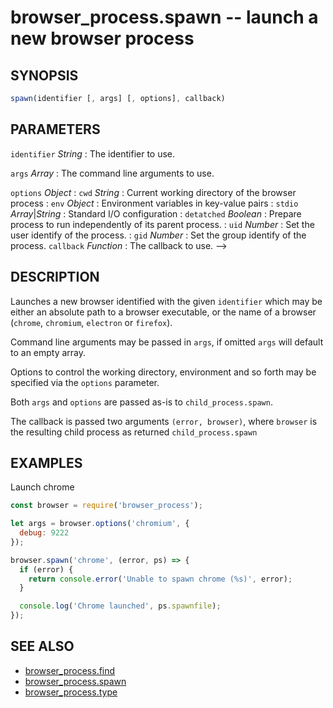 # browser_process.spawn -- launch a new browser process
## SYNOPSIS

```js
spawn(identifier [, args] [, options], callback)
```

## PARAMETERS

`identifier` *String*
:   The identifier to use.

`args` *Array*
:   The command line arguments to use.

`options` *Object*
:   `cwd` *String*
:       Current working directory of the browser process
:   `env` *Object*
:       Environment variables in key-value pairs
:   `stdio` *Array*|*String*
:       Standard I/O configuration
:   `detatched` *Boolean*
:       Prepare process to run independently of its parent process.
:   `uid` *Number*
:       Set the user identify of the process.
:   `gid` *Number*
:       Set the group identify of the process.
`callback` *Function*
:   The callback to use. -->

## DESCRIPTION

Launches a new browser identified with the given `identifier` which may be either an absolute path to a browser executable, or the name of a browser (`chrome`, `chromium`, `electron` or `firefox`).

Command line arguments may be passed in `args`,
if omitted `args` will default to an empty array.

Options to control the working directory, environment and so forth may be
specified via the `options` parameter.

Both `args` and `options` are passed as-is to `child_process.spawn`.

The callback is passed two arguments `(error, browser)`, where `browser` is the resulting child process as returned `child_process.spawn`


## EXAMPLES

Launch chrome

```js
const browser = require('browser_process');

let args = browser.options('chromium', {
  debug: 9222
});

browser.spawn('chrome', (error, ps) => {
  if (error) {
    return console.error('Unable to spawn chrome (%s)', error);
  }

  console.log('Chrome launched', ps.spawnfile);
});
```

## SEE ALSO

- [browser_process.find](browser_process.find.3.md)
- [browser_process.spawn](browser_process.spawn.3.md)
- [browser_process.type](browser_process.type.3.md)
